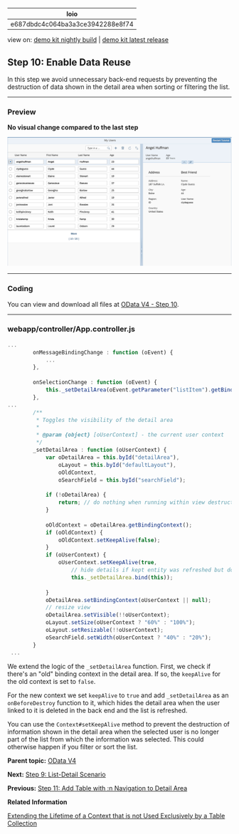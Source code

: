 <!-- loioe687dbdc4c064ba3a3ce3942288e8f74 -->

| loio |
| -----|
| e687dbdc4c064ba3a3ce3942288e8f74 |

<div id="loio">

view on: [demo kit nightly build](https://sdk.openui5.org/nightly/#/topic/e687dbdc4c064ba3a3ce3942288e8f74) | [demo kit latest release](https://sdk.openui5.org/topic/e687dbdc4c064ba3a3ce3942288e8f74)</div>

## Step 10: Enable Data Reuse

In this step we avoid unnecessary back-end requests by preventing the destruction of data shown in the detail area when sorting or filtering the list.

***

<a name="loioe687dbdc4c064ba3a3ce3942288e8f74__section_bt4_fxc_z1b"/>

### Preview

   
  
**No visual change compared to the last step**

 ![A list of users with an added detail area](images/loio6e9025bc4522494c97d1b60a3f8eec31_LowRes.png "No visual change compared to the last step") 

***

<a name="loioe687dbdc4c064ba3a3ce3942288e8f74__section_tsr_gxc_z1b"/>

### Coding

You can view and download all files at [OData V4 - Step 10](https://sdk.openui5.org/entity/sap.ui.core.tutorial.odatav4/sample/sap.ui.core.tutorial.odatav4.10/code).

***

<a name="loioe687dbdc4c064ba3a3ce3942288e8f74__section_pvc_fyc_z1b"/>

### webapp/controller/App.controller.js

```js
...
		onMessageBindingChange : function (oEvent) {
			...
		},

		onSelectionChange : function (oEvent) {
            this._setDetailArea(oEvent.getParameter("listItem").getBindingContext());
        },
...
        /**
         * Toggles the visibility of the detail area
         *
         * @param {object} [oUserContext] - the current user context
         */
        _setDetailArea : function (oUserContext) {         
            var oDetailArea = this.byId("detailArea"),
                oLayout = this.byId("defaultLayout"),
                oOldContext,
                oSearchField = this.byId("searchField");
 
            if (!oDetailArea) {
                return; // do nothing when running within view destruction
            }
 
            oOldContext = oDetailArea.getBindingContext();
            if (oOldContext) {
                oOldContext.setKeepAlive(false);
            }
            if (oUserContext) {
                oUserContext.setKeepAlive(true,
                    // hide details if kept entity was refreshed but does not exists any more
                    this._setDetailArea.bind(this));

            }
            oDetailArea.setBindingContext(oUserContext || null);
            // resize view
            oDetailArea.setVisible(!!oUserContext);
            oLayout.setSize(oUserContext ? "60%" : "100%");
            oLayout.setResizable(!!oUserContext);
            oSearchField.setWidth(oUserContext ? "40%" : "20%");
        }
 ...
```

We extend the logic of the `_setDetailArea` function. First, we check if there's an "old" binding context in the detail area. If so, the `keepAlive` for the old context is set to `false`.

For the new context we set `keepAlive` to `true` and add `_setDetailArea` as an `onBeforeDestroy` function to it, which hides the detail area when the user linked to it is deleted in the back end and the list is refreshed.

You can use the `Context#setKeepAlive` method to prevent the destruction of information shown in the detail area when the selected user is no longer part of the list from which the information was selected. This could otherwise happen if you filter or sort the list.

**Parent topic:** [OData V4](OData_V4_bcdbde6.md "In this tutorial, we explore how features of OData V4 can be used in OpenUI5. We write a small app that consumes data from an OData V4 service to understand how to access, modify, aggregate, and filter data in an OData V4 model.")

**Next:** [Step 9: List-Detail Scenario](Step_9_List_Detail_Scenario_ec44581.md "In this step we add a detail area with additional information.")

**Previous:** [Step 11: Add Table with :n Navigation to Detail Area](Step_11_Add_Table_with_n_Navigation_to_Detail_Area_19cc773.md "In this step we add a table with additional information to the detail area.")

**Related Information**  


[Extending the Lifetime of a Context that is not Used Exclusively by a Table Collection](Data_Reuse_648e360.md#loio648e360fa22d46248ca783dc6eb44531__section_ELC)

